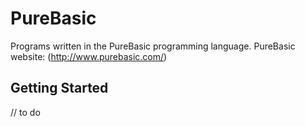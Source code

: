 # PureBasic

Programs written in the PureBasic programming language.
PureBasic website: (http://www.purebasic.com/)

## Getting Started

// to do
